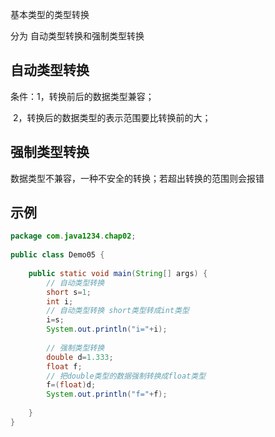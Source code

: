 基本类型的类型转换



分为 自动类型转换和强制类型转换



## 自动类型转换



条件：1，转换前后的数据类型兼容； 

​    2，转换后的数据类型的表示范围要比转换前的大；



## 强制类型转换



数据类型不兼容，一种不安全的转换；若超出转换的范围则会报错



## 示例

```java
package com.java1234.chap02;
 
public class Demo05 {
 
    public static void main(String[] args) {
        // 自动类型转换
        short s=1;
        int i;
        // 自动类型转换 short类型转成int类型
        i=s;
        System.out.println("i="+i);
         
        // 强制类型转换
        double d=1.333;
        float f;
        // 把double类型的数据强制转换成float类型
        f=(float)d;
        System.out.println("f="+f);
         
    }
}
```